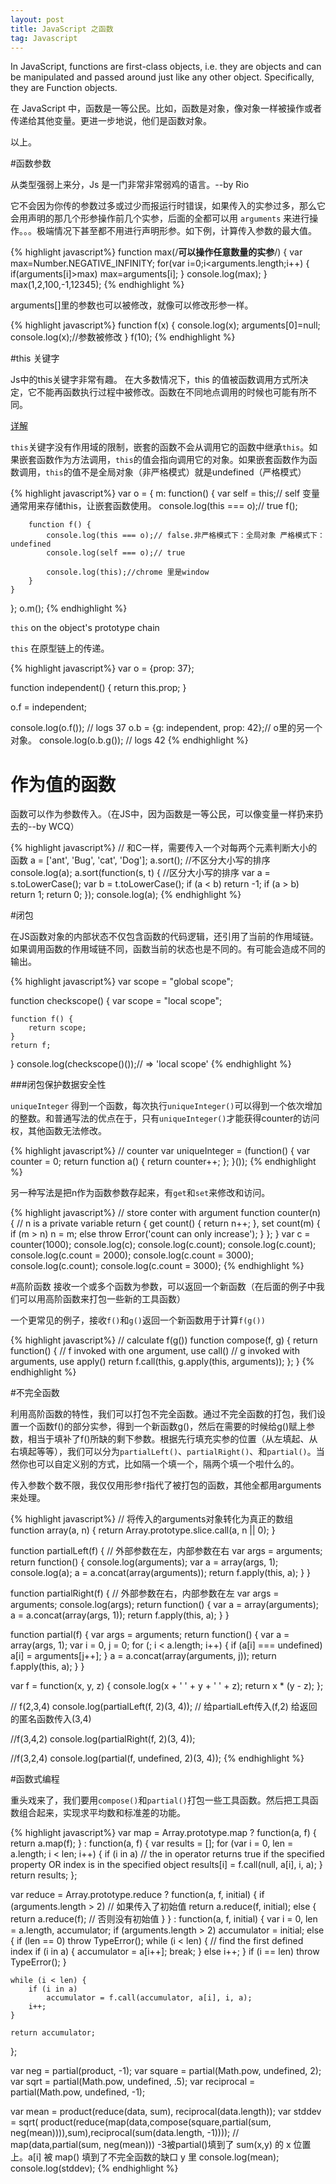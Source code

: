 ```yaml
---
layout: post
title: JavaScript 之函数
tag: Javascript
---
```


In JavaScript, functions are first-class objects, i.e. they are objects and can be manipulated and passed around just like any other object. Specifically, they are Function objects.

在 JavaScript 中，函数是一等公民。比如，函数是对象，像对象一样被操作或者传递给其他变量。更进一步地说，他们是函数对象。

以上。

#函数参数

从类型强弱上来分，Js 是一门非常非常弱鸡的语言。--by Rio

它不会因为你传的参数过多或过少而报运行时错误，如果传入的实参过多，那么它会用声明的那几个形参操作前几个实参，后面的全都可以用 `arguments` 来进行操作。。。极端情况下甚至都不用进行声明形参。如下例，计算传入参数的最大值。

{% highlight javascript%}
function max(/**可以操作任意数量的实参**/)
{
    var max=Number.NEGATIVE_INFINITY;
    for(var i=0;i<arguments.length;i++)
    {
        if(arguments[i]>max)
            max=arguments[i];
    }
    console.log(max);
}
max(1,2,100,-1,12345);
{% endhighlight %}

arguments[]里的参数也可以被修改，就像可以修改形参一样。

{% highlight javascript%}
function f(x) {
    console.log(x);
    arguments[0]=null;
    console.log(x);//参数被修改
}
f(10);
{% endhighlight %}

#this 关键字

Js中的this关键字非常有趣。
在大多数情况下，this 的值被函数调用方式所决定，它不能再函数执行过程中被修改。函数在不同地点调用的时候也可能有所不同。

[详解](https://developer.mozilla.org/en-US/docs/Web/JavaScript/Reference/Operators/this)

`this`关键字没有作用域的限制，嵌套的函数不会从调用它的函数中继承`this`。如果嵌套函数作为方法调用，`this`的值会指向调用它的对象。如果嵌套函数作为函数调用，`this`的值不是全局对象（非严格模式）就是undefined（严格模式）

{% highlight javascript%}
var o = {
    m: function() {
        var self = this;// self 变量通常用来存储this，让嵌套函数使用。
        console.log(this === o);// true
        f();

        function f() {
            console.log(this === o);// false.非严格模式下：全局对象 严格模式下：undefined
            console.log(self === o);// true

            console.log(this);//chrome 里是window
        }
    }
};
o.m();
{% endhighlight %}

`this` on the object's prototype chain

`this` 在原型链上的传递。

{% highlight javascript%}
var o = {prop: 37};

function independent() {
  return this.prop;
}

o.f = independent;

console.log(o.f()); // logs 37
o.b = {g: independent, prop: 42};// o里的另一个对象。
console.log(o.b.g()); // logs 42
{% endhighlight %}

# 作为值的函数

函数可以作为参数传入。（在JS中，因为函数是一等公民，可以像变量一样扔来扔去的--by WCQ）

{% highlight javascript%}
// 和C一样，需要传入一个对每两个元素判断大小的函数
a = ['ant', 'Bug', 'cat', 'Dog'];
a.sort();               //不区分大小写的排序
console.log(a);
a.sort(function(s, t) { //区分大小写的排序
    var a = s.toLowerCase();
    var b = t.toLowerCase();
    if (a < b) return -1;
    if (a > b) return 1;
    return 0;
});
console.log(a);
{% endhighlight %}

#闭包

在JS函数对象的内部状态不仅包含函数的代码逻辑，还引用了当前的作用域链。如果调用函数的作用域链不同，函数当前的状态也是不同的。有可能会造成不同的输出。

{% highlight javascript%}
var scope = "global scope";

function checkscope() {
    var scope = "local scope";

    function f() {
        return scope;
    }
    return f;
}
console.log(checkscope()());// => 'local scope'
{% endhighlight %}

###闭包保护数据安全性

`uniqueInteger` 得到一个函数，每次执行`uniqueInteger()`可以得到一个依次增加的整数。和普通写法的优点在于，只有`uniqueInteger()`才能获得counter的访问权，其他函数无法修改。

{% highlight javascript%}
// counter
var uniqueInteger = (function() {
    var counter = 0;
    return function a() {
        return counter++;
    };
}());
{% endhighlight %}

另一种写法是把n作为函数参数存起来，有`get`和`set`来修改和访问。

{% highlight javascript%}
// store conter with argument
function counter(n) { // n is a private variable
    return {
        get count() {
            return n++;
        },
        set count(m) {
            if (m > n)
                n = m;
            else throw Error('count can only increase');
        }
    };
}
var c = counter(1000);
console.log(c);
console.log(c.count);
console.log(c.count);
console.log(c.count = 2000);
console.log(c.count = 3000);
console.log(c.count);
console.log(c.count = 3000);
{% endhighlight %}

#高阶函数
接收一个或多个函数为参数，可以返回一个新函数（在后面的例子中我们可以用高阶函数来打包一些新的工具函数）

一个更常见的例子，接收`f()`和`g()`返回一个新函数用于计算`f(g())`

{% highlight javascript%}
// calculate f(g())
function compose(f, g) {
    return function() {
        // f invoked with one argument, use call()
        // g invoked with arguments, use apply()
        return f.call(this, g.apply(this, arguments));
    };
}
{% endhighlight %}

#不完全函数

利用高阶函数的特性，我们可以打包不完全函数。通过不完全函数的打包，我们设置一个函数f()的部分实参，得到一个新函数g()，然后在需要的时候给g()赋上参数，相当于填补了f()所缺的剩下参数。根据先行填充实参的位置（从左填起、从右填起等等），我们可以分为`partialLeft()`、`partialRight()`、和`partial()`。当然你也可以自定义别的方式，比如隔一个填一个，隔两个填一个啦什么的。

传入参数个数不限，我仅仅用形参`f`指代了被打包的函数，其他全都用arguments来处理。

{% highlight javascript%}
// 将传入的arguments对象转化为真正的数组
function array(a, n) {
    return Array.prototype.slice.call(a, n || 0);
}

function partialLeft(f) { // 外部参数在左，内部参数在右
    var args = arguments;
    return function() {
        console.log(arguments);
        var a = array(args, 1);
        console.log(a);
        a = a.concat(array(arguments));
        return f.apply(this, a);
    }
}

function partialRight(f) { // 外部参数在右，内部参数在左
    var args = arguments;
    console.log(args);
    return function() {
        var a = array(arguments);
        a = a.concat(array(args, 1));
        return f.apply(this, a);
    }
}

function partial(f) {
    var args = arguments;
    return function() {
        var a = array(args, 1);
        var i = 0,
            j = 0;
        for (; i < a.length; i++) {
            if (a[i] === undefined)
                a[i] = arguments[j++];
        }
        a = a.concat(array(arguments, j));
        return f.apply(this, a);
    }
}

var f = function(x, y, z) {
    console.log(x + ' ' + y + ' ' + z);
    return x * (y - z);
};

// f(2,3,4)
console.log(partialLeft(f, 2)(3, 4)); // 给partialLeft传入(f,2) 给返回的匿名函数传入(3,4)

//f(3,4,2)
console.log(partialRight(f, 2)(3, 4));

//f(3,2,4)
console.log(partial(f, undefined, 2)(3, 4));
{% endhighlight %}

#函数式编程

重头戏来了，我们要用`compose()`和`partial()`打包一些工具函数。然后把工具函数组合起来，实现求平均数和标准差的功能。

{% highlight javascript%}
var map = Array.prototype.map ?
function(a, f) {
    return a.map(f);
} : function(a, f) {
    var results = [];
    for (var i = 0, len = a.length; i < len; i++) {
        if (i in a) // the in operator returns true if the specified property OR index is in the specified object
            results[i] = f.call(null, a[i], i, a);
    }
    return results;
};

var reduce = Array.prototype.reduce ?
function(a, f, initial) {
    if (arguments.length > 2) // 如果传入了初始值
        return a.reduce(f, initial);
    else {
        return a.reduce(f); // 否则没有初始值
    }
} : function(a, f, initial) {
    var i = 0,
        len = a.length,
        accumulator;
    if (arguments.length > 2) accumulator = initial;
    else {
        if (len == 0) throw TypeError();
        while (i < len) { // find the first defined index
            if (i in a) {
                accumulator = a[i++];
                break;
            } else i++;
        }
        if (i == len)
            throw TypeError();
    }

    while (i < len) {
        if (i in a)
            accumulator = f.call(accumulator, a[i], i, a);
        i++;
    }

    return accumulator;
};


var neg = partial(product, -1);
var square = partial(Math.pow, undefined, 2);
var sqrt = partial(Math.pow, undefined, .5);
var reciprocal = partial(Math.pow, undefined, -1);

var mean = product(reduce(data, sum), reciprocal(data.length));
var stddev = sqrt(
    product(reduce(map(data,compose(square,partial(sum, neg(mean)))),sum),reciprocal(sum(data.length, -1))));
    // map(data,partial(sum, neg(mean))) -3被partial()填到了 sum(x,y) 的 x 位置上。a[i] 被 map() 填到了不完全函数的缺口 y 里
console.log(mean);
console.log(stddev);
{% endhighlight %}